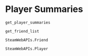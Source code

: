 # Player Summaries

```@docs
get_player_summaries
```

```@docs
get_friend_list
```

```@docs
SteamWebAPIs.Friend
```

```@docs
SteamWebAPIs.Player
```

